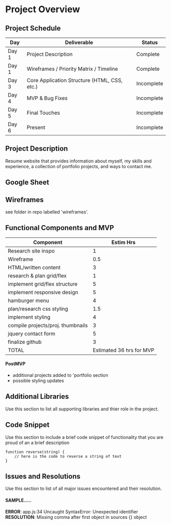 # Project Overview

## Project Schedule

|  Day | Deliverable | Status
|---|---| ---|
|Day 1| Project Description | Complete
|Day 1| Wireframes / Priority Matrix / Timeline | Complete
|Day 3| Core Application Structure (HTML, CSS, etc.) | Incomplete
|Day 4| MVP & Bug Fixes | Incomplete
|Day 5| Final Touches | Incomplete
|Day 6| Present | Incomplete


## Project Description

Resume website that provides information about myself, my skills and experience, a collection of portfolio projects, and ways to contact me.

## Google Sheet


## Wireframes

see folder in repo labelled 'wireframes'.


## Functional Components and MVP

|Component 	|       Estim Hrs	
| ---| --- | 
|Research site inspo  |                            1
|Wireframe            |                           0.5
|HTML/written content  |                       3
|research & plan grid/flex    |                    1
|implement grid/flex structure |                   5
|implement responsive design   |                   5
|hamburger menu     |                              4
|plan/research css styling   |                     1.5
|implement styling       |                         4
|compile projects/proj. thumbnails  |              3
|jquery contact form        |                      5
|finalize github      |                            3         
| TOTAL |  Estimated 36 hrs for MVP

#### PostMVP 

- additional projects added to 'portfolio section
- possible styling updates

## Additional Libraries
 Use this section to list all supporting libraries and thier role in the project. 

## Code Snippet

Use this section to include a brief code snippet of functionality that you are proud of an a brief description  

```
function reverse(string) {
	// here is the code to reverse a string of text
}
```

## Issues and Resolutions
 Use this section to list of all major issues encountered and their resolution.

#### SAMPLE.....
**ERROR**: app.js:34 Uncaught SyntaxError: Unexpected identifier                                
**RESOLUTION**: Missing comma after first object in sources {} object
